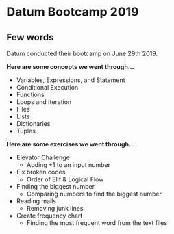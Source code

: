 # Datum Bootcamp 2019

## Few words

Datum conducted their bootcamp on June 29th 2019. 

**Here are some concepts we went through...**

* Variables, Expressions, and Statement
* Conditional Execution 
* Functions 
* Loops and Iteration 
* Files
* Lists
* Dictionaries 
* Tuples 


**Here are some exercises we went through...**
* Elevator Challenge
	* Adding +1 to an input number
* Fix broken codes
	* Order of Elif & Logical Flow 
* Finding the biggest number 
	* Comparing numbers to find the biggest number 
* Reading mails 
	* Removing junk lines 
*  Create frequency chart
	* Finding the most frequent word from the text files 
